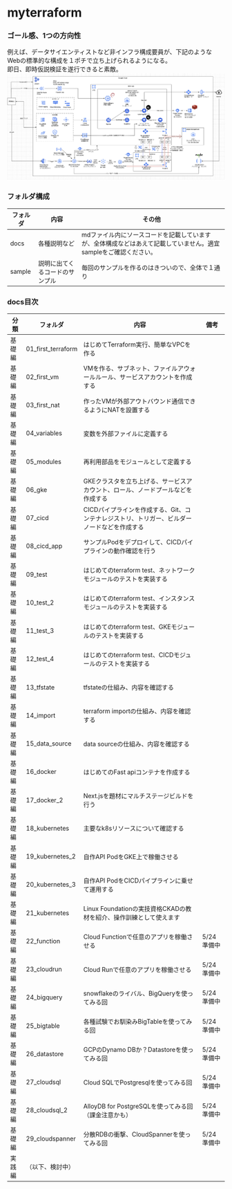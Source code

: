 # myterraform

### ゴール感、1つの方向性
例えば、データサイエンティストなど非インフラ構成要員が、下記のようなWebの標準的な構成を１ポチで立ち上げられるようになる。<br>
即日、即時仮説検証を遂行できると素敵。
![example](asset/example.png "example")

### フォルダ構成
|フォルダ|内容|その他|
|--|--|--|
|docs|各種説明など|mdファイル内にソースコードを記載していますが、全体構成などはあえて記載していません。適宜sampleをご確認ください。|
|sample|説明に出てくるコードのサンプル|毎回のサンプルを作るのはきついので、全体で１通り|

### docs目次
|分類|フォルダ|内容|備考|
|--|--|--|--|
|基礎編|01_first_terraform|はじめてTerraform実行、簡単なVPCを作る||
|基礎編|02_first_vm|VMを作る、サブネット、ファイルアウォールルール、サービスアカウントを作成する||
|基礎編|03_first_nat|作ったVMが外部アウトバウンド通信できるようにNATを設置する||
|基礎編|04_variables|変数を外部ファイルに定義する||
|基礎編|05_modules|再利用部品をモジュールとして定義する||
|基礎編|06_gke|GKEクラスタを立ち上げる、サービスアカウント、ロール、ノードプールなどを作成する||
|基礎編|07_cicd|CICDパイプラインを作成する、Git、コンテナレジストリ、トリガー、ビルダーノードなどを作成する||
|基礎編|08_cicd_app|サンプルPodをデプロイして、CICDパイプラインの動作確認を行う||
|基礎編|09_test|はじめてのterraform test、ネットワークモジュールのテストを実装する||
|基礎編|10_test_2|はじめてのterraform test、インスタンスモジュールのテストを実装する||
|基礎編|11_test_3|はじめてのterraform test、GKEモジュールのテストを実装する||
|基礎編|12_test_4|はじめてのterraform test、CICDモジュールのテストを実装する||
|基礎編|13_tfstate|tfstateの仕組み、内容を確認する||
|基礎編|14_import|terraform importの仕組み、内容を確認する||
|基礎編|15_data_source|data sourceの仕組み、内容を確認する||
|基礎編|16_docker|はじめてのFast apiコンテナを作成する||
|基礎編|17_docker_2|Next.jsを題材にマルチステージビルドを行う||
|基礎編|18_kubernetes|主要なk8sリソースについて確認する||
|基礎編|19_kubernetes_2|自作API PodをGKE上で稼働させる||
|基礎編|20_kubernetes_3|自作API PodをCICDパイプラインに乗せて運用する||
|基礎編|21_kubernetes|Linux Foundationの実技資格CKADの教材を紹介、操作訓練として使えます||
|基礎編|22_function|Cloud Functionで任意のアプリを稼働させる|5/24準備中|
|基礎編|23_cloudrun|Cloud Runで任意のアプリを稼働させる|5/24準備中|
|基礎編|24_bigquery|snowflakeのライバル、BigQueryを使ってみる回|5/24準備中|
|基礎編|25_bigtable|各種試験でお馴染みBigTableを使ってみる回|5/24準備中|
|基礎編|26_datastore|GCPのDynamo DBか？Datastoreを使ってみる回|5/24準備中|
|基礎編|27_cloudsql|Cloud SQLでPostgresqlを使ってみる回|5/24準備中|
|基礎編|28_cloudsql_2|AlloyDB for PostgreSQLを使ってみる回（課金注意かも）|5/24準備中|
|基礎編|29_cloudspanner|分散RDBの衝撃、CloudSpannerを使ってみる回|5/24準備中|
|実践編|（以下、検討中）|||
